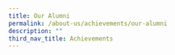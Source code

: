 ```yaml
---
title: Our Alumni
permalink: /about-us/achievements/our-alumni
description: ""
third_nav_title: Achievements
---
```



